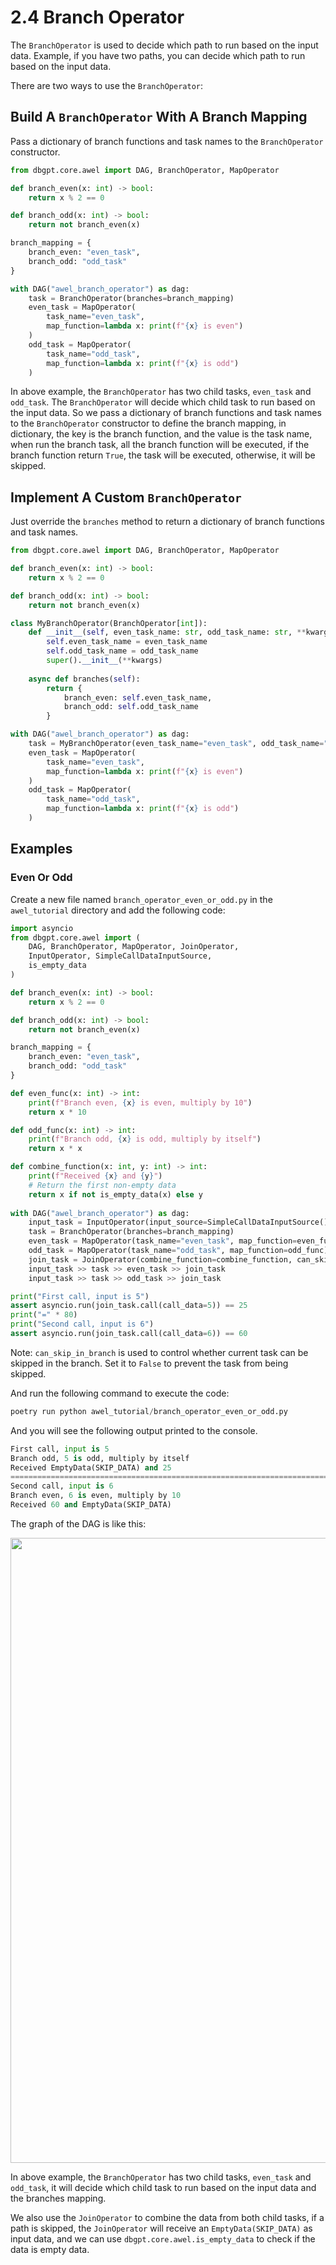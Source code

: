 # 2.4 Branch Operator

The `BranchOperator` is used to decide which path to run based on the input data. 
Example, if you have two paths, you can decide which path to run based on the input data.

There are two ways to use the `BranchOperator`:

## Build A `BranchOperator` With A Branch Mapping

Pass a dictionary of branch functions and task names to the `BranchOperator` constructor.

```py
from dbgpt.core.awel import DAG, BranchOperator, MapOperator

def branch_even(x: int) -> bool:
    return x % 2 == 0

def branch_odd(x: int) -> bool:
    return not branch_even(x)

branch_mapping = {
    branch_even: "even_task",
    branch_odd: "odd_task"
}

with DAG("awel_branch_operator") as dag:
    task = BranchOperator(branches=branch_mapping)
    even_task = MapOperator(
        task_name="even_task", 
        map_function=lambda x: print(f"{x} is even")
    )
    odd_task = MapOperator(
        task_name="odd_task", 
        map_function=lambda x: print(f"{x} is odd")
    )
```

In above example, the `BranchOperator` has two child tasks, `even_task` and `odd_task`. 
The `BranchOperator` will decide which child task to run based on the input data.
So we pass a dictionary of branch functions and task names to the `BranchOperator` 
constructor to define the branch mapping, in dictionary, the key is the branch function,
and the value is the task name, when run the branch task, all the branch function will 
be executed, if the branch function return `True`, the task will be executed, otherwise,
 it will be skipped.

## Implement A Custom `BranchOperator`

Just override the `branches` method to return a dictionary of branch functions and task names.

```py
from dbgpt.core.awel import DAG, BranchOperator, MapOperator

def branch_even(x: int) -> bool:
    return x % 2 == 0

def branch_odd(x: int) -> bool:
    return not branch_even(x)

class MyBranchOperator(BranchOperator[int]):
    def __init__(self, even_task_name: str, odd_task_name: str, **kwargs):
        self.even_task_name = even_task_name
        self.odd_task_name = odd_task_name
        super().__init__(**kwargs)
        
    async def branches(self):
        return {
            branch_even: self.even_task_name,
            branch_odd: self.odd_task_name
        }

with DAG("awel_branch_operator") as dag:
    task = MyBranchOperator(even_task_name="even_task", odd_task_name="odd_task")
    even_task = MapOperator(
        task_name="even_task", 
        map_function=lambda x: print(f"{x} is even")
    )
    odd_task = MapOperator(
        task_name="odd_task", 
        map_function=lambda x: print(f"{x} is odd")
    )
```

## Examples

### Even Or Odd

Create a new file named `branch_operator_even_or_odd.py` in the `awel_tutorial` directory and add the following code:

```py
import asyncio
from dbgpt.core.awel import (
    DAG, BranchOperator, MapOperator, JoinOperator, 
    InputOperator, SimpleCallDataInputSource,
    is_empty_data
)

def branch_even(x: int) -> bool:
    return x % 2 == 0

def branch_odd(x: int) -> bool:
    return not branch_even(x)

branch_mapping = {
    branch_even: "even_task",
    branch_odd: "odd_task"
}

def even_func(x: int) -> int:
    print(f"Branch even, {x} is even, multiply by 10")
    return x * 10

def odd_func(x: int) -> int:
    print(f"Branch odd, {x} is odd, multiply by itself")
    return x * x

def combine_function(x: int, y: int) -> int:
    print(f"Received {x} and {y}")
    # Return the first non-empty data
    return x if not is_empty_data(x) else y
    
with DAG("awel_branch_operator") as dag:
    input_task = InputOperator(input_source=SimpleCallDataInputSource())
    task = BranchOperator(branches=branch_mapping)
    even_task = MapOperator(task_name="even_task", map_function=even_func)
    odd_task = MapOperator(task_name="odd_task", map_function=odd_func)
    join_task = JoinOperator(combine_function=combine_function, can_skip_in_branch=False)
    input_task >> task >> even_task >> join_task
    input_task >> task >> odd_task >> join_task

print("First call, input is 5")
assert asyncio.run(join_task.call(call_data=5)) == 25
print("=" * 80)
print("Second call, input is 6")
assert asyncio.run(join_task.call(call_data=6)) == 60
```
Note: `can_skip_in_branch` is used to control whether current task can be skipped in the branch. 
Set it to `False` to prevent the task from being skipped.

And run the following command to execute the code:

```py
poetry run python awel_tutorial/branch_operator_even_or_odd.py
```

And you will see the following output printed to the console.

```py
First call, input is 5
Branch odd, 5 is odd, multiply by itself
Received EmptyData(SKIP_DATA) and 25
================================================================================
Second call, input is 6
Branch even, 6 is even, multiply by 10
Received 60 and EmptyData(SKIP_DATA)
```

The graph of the DAG is like this:


<p align="left">
  <img src={'/img/awel/awel_tutorial/branch_operator_example_1.png'} width="1000px"/>
</p>


In above example, the `BranchOperator` has two child tasks, `even_task` and `odd_task`, 
it will decide which child task to run based on the input data and the branches mapping.

We also use the `JoinOperator` to combine the data from both child tasks, if a path is 
skipped, the `JoinOperator` will receive an `EmptyData(SKIP_DATA)` as input data, and we
can use `dbgpt.core.awel.is_empty_data` to check if the data is empty data.
